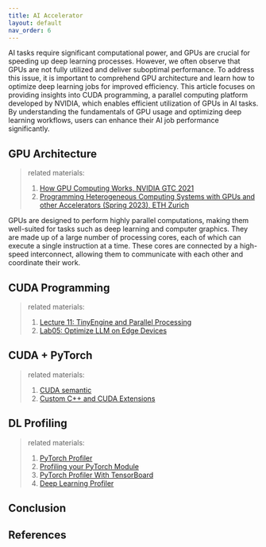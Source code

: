 ```yaml
---
title: AI Accelerator
layout: default
nav_order: 6
---
```

AI tasks require significant computational power, and GPUs are crucial for speeding up deep learning processes. However, we often observe that GPUs are not fully utilized and deliver suboptimal performance. To address this issue, it is important to comprehend GPU architecture and learn how to optimize deep learning jobs for improved efficiency. This article focuses on providing insights into CUDA programming, a parallel computing platform developed by NVIDIA, which enables efficient utilization of GPUs in AI tasks. By understanding the fundamentals of GPU usage and optimizing deep learning workflows, users can enhance their AI job performance significantly.

## GPU Architecture
> related materials:
> 1. [How GPU Computing Works, NVIDIA GTC 2021](https://www.nvidia.com/en-us/on-demand/session/gtcspring21-s31151/)
> 2. [Programming Heterogeneous Computing Systems with GPUs and other Accelerators (Spring 2023), ETH Zurich](https://safari.ethz.ch/projects_and_seminars/spring2023/doku.php?id=heterogeneous_systems)

GPUs are designed to perform highly parallel computations, making them well-suited for tasks such as deep learning and computer graphics. They are made up of a large number of processing cores, each of which can execute a single instruction at a time. These cores are connected by a high-speed interconnect, allowing them to communicate with each other and coordinate their work.

## CUDA Programming
> related materials:
> 1. [Lecture 11: TinyEngine and Parallel Processing](https://www.dropbox.com/scl/fi/42b23nby5k5d09bpwd1cx/lec11.pdf?rlkey=e2ce7bs8ssgtb82isxgv4y7ij&e=1&dl=0)
> 2. [Lab05: Optimize LLM on Edge Devices](https://docs.google.com/document/d/13IaTfPKjp0KiSBEhPdX9IxgXMIAZfiFjor37OWQJhMM/edit)

## CUDA + PyTorch
> related materials:
> 1. [CUDA semantic](https://pytorch.org/docs/stable/notes/cuda.html#cuda-memory-management)
> 2. [Custom C++ and CUDA Extensions](https://pytorch.org/tutorials/advanced/cpp_extension.html?highlight=cuda)

## DL Profiling
> related materials:
> 1. [PyTorch Profiler](https://pytorch.org/tutorials/recipes/recipes/profiler_recipe.html?highlight=profil)
> 2. [Profiling your PyTorch Module](https://pytorch.org/tutorials/beginner/profiler.html?highlight=profiler)
> 3. [PyTorch Profiler With TensorBoard](https://pytorch.org/tutorials/intermediate/tensorboard_profiler_tutorial.html?highlight=profile)
> 4. [Deep Learning Profiler](https://docs.nvidia.com/deeplearning/frameworks/dlprof-user-guide/index.html)

## Conclusion

## References